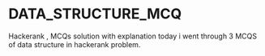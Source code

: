 # DATA_STRUCTURE_MCQ
Hackerank , MCQs solution with explanation today i went through 3 MCQS of data structure in hackerank problem.
